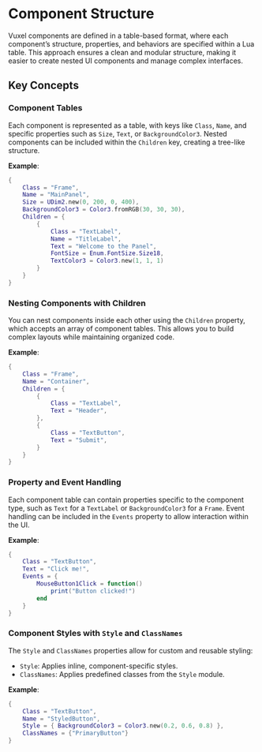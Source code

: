 # Component Structure

Vuxel components are defined in a table-based format, where each component’s structure, properties, and behaviors are specified within a Lua table. This approach ensures a clean and modular structure, making it easier to create nested UI components and manage complex interfaces.

## Key Concepts

### Component Tables

Each component is represented as a table, with keys like `Class`, `Name`, and specific properties such as `Size`, `Text`, or `BackgroundColor3`. Nested components can be included within the `Children` key, creating a tree-like structure.

**Example**:
```lua
{
    Class = "Frame",
    Name = "MainPanel",
    Size = UDim2.new(0, 200, 0, 400),
    BackgroundColor3 = Color3.fromRGB(30, 30, 30),
    Children = {
        {
            Class = "TextLabel",
            Name = "TitleLabel",
            Text = "Welcome to the Panel",
            FontSize = Enum.FontSize.Size18,
            TextColor3 = Color3.new(1, 1, 1)
        }
    }
}
```

### Nesting Components with Children

You can nest components inside each other using the `Children` property, which accepts an array of component tables. This allows you to build complex layouts while maintaining organized code.

**Example**:
```lua
{
    Class = "Frame",
    Name = "Container",
    Children = {
        {
            Class = "TextLabel",
            Text = "Header",
        },
        {
            Class = "TextButton",
            Text = "Submit",
        }
    }
}
```

### Property and Event Handling

Each component table can contain properties specific to the component type, such as `Text` for a `TextLabel` or `BackgroundColor3` for a `Frame`. Event handling can be included in the `Events` property to allow interaction within the UI.

**Example**:
```lua
{
    Class = "TextButton",
    Text = "Click me!",
    Events = {
        MouseButton1Click = function()
            print("Button clicked!")
        end
    }
}
```

### Component Styles with `Style` and `ClassNames`

The `Style` and `ClassNames` properties allow for custom and reusable styling:
- `Style`: Applies inline, component-specific styles.
- `ClassNames`: Applies predefined classes from the `Style` module.

**Example**:
```lua
{
    Class = "TextButton",
    Name = "StyledButton",
    Style = { BackgroundColor3 = Color3.new(0.2, 0.6, 0.8) },
    ClassNames = {"PrimaryButton"}
}
```